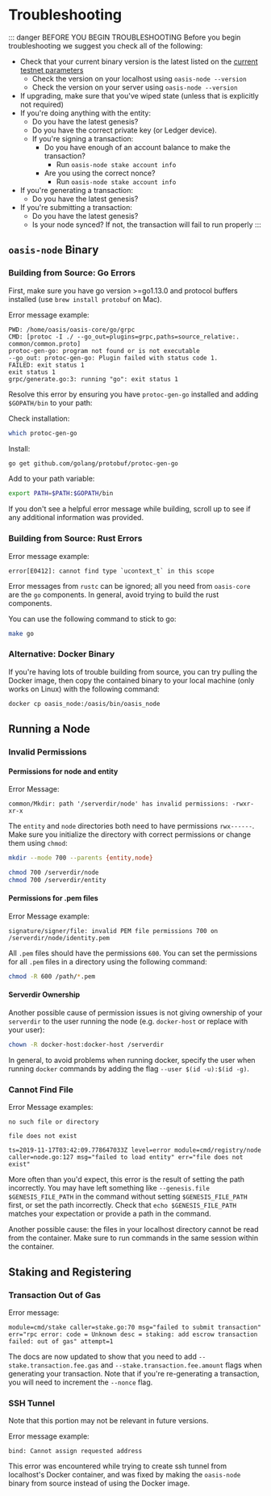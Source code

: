 # Troubleshooting

::: danger BEFORE YOU BEGIN TROUBLESHOOTING
Before you begin troubleshooting we suggest you check all of the following:

* Check that your current binary version is the latest listed on the [current
  testnet parameters](./current-testnet-parameters.md)
  * Check the version on your localhost using `oasis-node --version`
  * Check the version on your server using `oasis-node --version`
* If upgrading, make sure that you've wiped state (unless that is explicitly not
  required)
* If you're doing anything with the entity:
  * Do you have the latest genesis?
  * Do you have the correct private key (or Ledger device).
  * If you're signing a transaction:
    * Do you have enough of an account balance to make the transaction?
      * Run `oasis-node stake account info`
    * Are you using the correct nonce?
      * Run `oasis-node stake account info`
* If you're generating a transaction:
  * Do you have the latest genesis?
* If you're submitting a transaction:
  * Do you have the latest genesis?
  * Is your node synced? If not, the transaction will fail to run properly
:::

## `oasis-node` Binary

### Building from Source: Go Errors

First, make sure you have go version >=go1.13.0 and protocol buffers installed
(use `brew install protobuf` on Mac).

Error message example:

```text
PWD: /home/oasis/oasis-core/go/grpc
CMD: [protoc -I ./ --go_out=plugins=grpc,paths=source_relative:. common/common.proto]
protoc-gen-go: program not found or is not executable
--go_out: protoc-gen-go: Plugin failed with status code 1.
FAILED: exit status 1
exit status 1
grpc/generate.go:3: running "go": exit status 1
```

Resolve this error by ensuring you have `protoc-gen-go` installed and adding
`$GOPATH/bin` to your path:

Check installation:

```bash
which protoc-gen-go
```

Install:

```bash
go get github.com/golang/protobuf/protoc-gen-go
```

Add to your path variable:

```bash
export PATH=$PATH:$GOPATH/bin
```

If you don't see a helpful error message while building, scroll up to see if
any additional information was provided.

### Building from Source: Rust Errors

Error message example:

```text
error[E0412]: cannot find type `ucontext_t` in this scope
```

Error messages from `rustc` can be ignored; all you need from `oasis-core` are
the `go` components. In general, avoid trying to build the rust components.

You can use the following command to stick to go:

```bash
make go
```

### Alternative: Docker Binary

If you're having lots of trouble building from source, you can try pulling the
Docker image, then copy the contained binary to your local machine (only works
on Linux) with the following command:

```bash
docker cp oasis_node:/oasis/bin/oasis_node
```

## Running a Node

### Invalid Permissions

#### Permissions for node and entity

Error Message:

```text
common/Mkdir: path '/serverdir/node' has invalid permissions: -rwxr-xr-x
```

The `entity` and `node` directories both need to have permissions `rwx------`.
Make sure you initialize the directory with correct permissions or change them
using `chmod`:

```bash
mkdir --mode 700 --parents {entity,node}
```

```bash
chmod 700 /serverdir/node
chmod 700 /serverdir/entity
```

#### Permissions for .pem files

Error Message example:

```text
signature/signer/file: invalid PEM file permissions 700 on /serverdir/node/identity.pem
```

All `.pem` files should have the permissions `600`.
You can set the permissions for all `.pem` files in a directory using the
following command:

```bash
chmod -R 600 /path/*.pem
```

#### Serverdir Ownership

Another possible cause of permission issues is not giving ownership of your
`serverdir` to the user running the node (e.g. `docker-host` or replace with
your user):

```bash
chown -R docker-host:docker-host /serverdir
```

In general, to avoid problems when running docker, specify the user when
running `docker` commands by adding the flag `--user $(id -u):$(id -g)`.

### Cannot Find File

Error Message examples:

```text
no such file or directory
```

```text
file does not exist
```

<!-- markdownlint-disable line-length -->
```text
ts=2019-11-17T03:42:09.778647033Z level=error module=cmd/registry/node caller=node.go:127 msg="failed to load entity" err="file does not exist"
```
<!-- markdownlint-enable line-length -->

More often than you'd expect, this error is the result of setting the path
incorrectly.
You may have left something like `--genesis.file $GENESIS_FILE_PATH` in the
command without setting `$GENESIS_FILE_PATH` first, or set the path incorrectly.
Check that `echo $GENESIS_FILE_PATH` matches your expectation or provide a path
in the command.

Another possible cause: the files in your localhost directory cannot be read
from the container. Make sure to run commands in the same session within the
container.

## Staking and Registering

### Transaction Out of Gas

Error message:

<!-- markdownlint-disable line-length -->
```text
module=cmd/stake caller=stake.go:70 msg="failed to submit transaction" err="rpc error: code = Unknown desc = staking: add escrow transaction failed: out of gas" attempt=1
```
<!-- markdownlint-enable line-length -->

The docs are now updated to show that you need to add
`--stake.transaction.fee.gas` and `--stake.transaction.fee.amount` flags when
generating your transaction. Note that if you're re-generating a transaction,
you will need to increment the `--nonce` flag.

### SSH Tunnel

Note that this portion may not be relevant in future versions.

Error message example:

```text
bind: Cannot assign requested address
```

This error was encountered while trying to create ssh tunnel from localhost's
Docker container, and was fixed by making the `oasis-node` binary from source
instead of using the Docker image.
